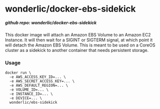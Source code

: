 # wonderlic/docker-ebs-sidekick

##### github repo: wonderlic/docker-ebs-sidekick

This docker image will attach an Amazon EBS Volume to an Amazon EC2 Instance.
It will then wait for a SIGINT or SIGTERM signal, at which point it will detach the Amazon EBS Volume.
This is meant to be used on a CoreOS cluster as a sidekick to another container that needs persistent storage.


### Usage

```
docker run \
  -e AWS_ACCESS_KEY_ID=... \
  -e AWS_SECRET_ACCESS_KEY=... \
  -e AWS_DEFAULT_REGION=... \
  -e VOLUME_ID=... \
  -e INSTANCE_ID=... \
  -e DEVICE=... \
  wonderlic/ebs-sidekick
```
